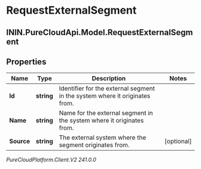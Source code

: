 # RequestExternalSegment

## ININ.PureCloudApi.Model.RequestExternalSegment

## Properties

|Name | Type | Description | Notes|
|------------ | ------------- | ------------- | -------------|
| **Id** | **string** | Identifier for the external segment in the system where it originates from. | |
| **Name** | **string** | Name for the external segment in the system where it originates from. | |
| **Source** | **string** | The external system where the segment originates from. | [optional] |



_PureCloudPlatform.Client.V2 241.0.0_
